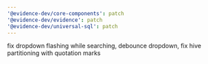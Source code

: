 ```yaml
---
'@evidence-dev/core-components': patch
'@evidence-dev/evidence': patch
'@evidence-dev/universal-sql': patch
---
```


fix dropdown flashing while searching, debounce dropdown, fix hive partitioning with quotation marks
